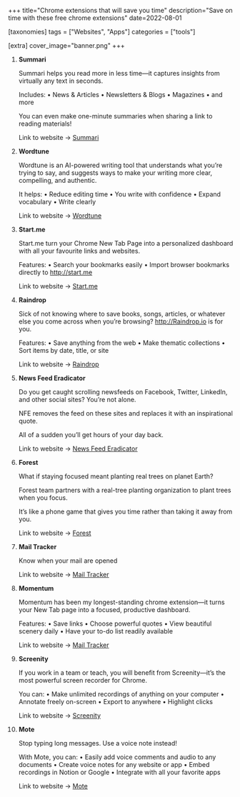 +++
title="Chrome extensions that will save you time"
description="Save on time with these free chrome extensions"
date=2022-08-01

[taxonomies]
tags = ["Websites", "Apps"]
categories = ["tools"]

[extra]
cover_image="banner.png"
+++

1.  **Summari**
    
    Summari helps you read more in less time—it captures insights from virtually any text in seconds. 

    Includes:
    • News & Articles
    • Newsletters & Blogs
    • Magazines
    • and more

    You can even make one-minute summaries when sharing a link to reading materials!
    
    Link to website -> [Summari](https://chrome.google.com/webstore/detail/summari-for-chrome/hfbolicepmhlpoiabgkpeojpagpcmccc)

2. **Wordtune**

    Wordtune is an AI-powered writing tool that understands what you’re trying to say, and suggests ways to make your writing more clear, compelling, and authentic.

    It helps: 
    • Reduce editing time
    • You write with confidence 
    • Expand vocabulary
    • Write clearly

    Link to website -> [Wordtune](https://chrome.google.com/webstore/detail/wordtune-ai-powered-writi/nllcnknpjnininklegdoijpljgdjkijc)

    
3. **Start.me**

    Start.me turn your Chrome New Tab Page into a personalized dashboard with all your favourite links and websites. 

    Features:
    • Search your bookmarks easily
    • Import browser bookmarks directly to http://start.me
    
    Link to website -> [Start.me](https://about.start.me/)

    
4. **Raindrop**

    Sick of not knowing where to save books, songs, articles, or whatever else you come across when you’re browsing? http://Raindrop.io is for you. 

    Features:
    • Save anything from the web
    • Make thematic collections 
    • Sort items by date, title, or site

    Link to website -> [Raindrop](https://chrome.google.com/webstore/detail/raindropio/ldgfbffkinooeloadekpmfoklnobpien)
    
5. **News Feed Eradicator**

    Do you get caught scrolling newsfeeds on Facebook, Twitter, LinkedIn, and other social sites? You’re not alone. 

    NFE removes the feed on these sites and replaces it with an inspirational quote. 

    All of a sudden you’ll get hours of your day back.

    Link to website -> [News Feed Eradicator](https://chrome.google.com/webstore/detail/news-feed-eradicator/fjcldmjmjhkklehbacihaiopjklihlgg)
    
6. **Forest**

    What if staying focused meant planting real trees on planet Earth?

    Forest team partners with a real-tree planting organization to plant trees when you focus. 

    It’s like a phone game that gives you time rather than taking it away from you.
   
    Link to website -> [Forest](https://chrome.google.com/webstore/detail/forest-stay-focused-be-pr/kjacjjdnoddnpbbcjilcajfhhbdhkpgk)

7. **Mail Tracker**

   Know when your mail are opened

   Link to website -> [Mail Tracker](https://chrome.google.com/webstore/detail/email-tracker-for-gmail-m/ndnaehgpjlnokgebbaldlmgkapkpjkkb)
   
    
8. **Momentum**

    Momentum has been my longest-standing chrome extension—it turns your New Tab page into a focused, productive dashboard.  

    Features: 
    • Save links
    • Choose powerful quotes
    • View beautiful scenery daily 
    • Have your to-do list readily available

    Link to website -> [Mail Tracker](https://chrome.google.com/webstore/detail/momentum/laookkfknpbbblfpciffpaejjkokdgca)

9.  **Screenity**

    If you work in a team or teach, you will benefit from Screenity—it’s the most powerful screen recorder for Chrome. 

    You can: 
    • Make unlimited recordings of anything on your computer
    • Annotate freely on-screen
    • Export to anywhere
    • Highlight clicks

    Link to website -> [Screenity](https://chrome.google.com/webstore/detail/screenity-screen-recorder/kbbdabhdfibnancpjfhlkhafgdilcnji)

10. **Mote**

    Stop typing long messages. Use a voice note instead!

    With Mote, you can: 
    • Easily add voice comments and audio to any documents
    • Create voice notes for any website or app
    • Embed recordings in Notion or Google
    • Integrate with all your favorite apps

    Link to website -> [Mote](https://chrome.google.com/webstore/detail/mote-voice-notes-feedback/ajphlblkfpppdpkgokiejbjfohfohhmk)
